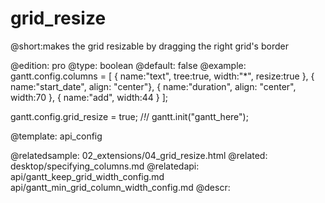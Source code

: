 grid_resize
=============
@short:makes the grid resizable by dragging the right grid's border
	
@edition: pro
@type: boolean
@default: false
@example:
gantt.config.columns = [
	{ name:"text", tree:true, width:"*", resize:true },
	{ name:"start_date", align: "center"},
	{ name:"duration", align: "center", width:70 },
	{ name:"add", width:44 }
];

gantt.config.grid_resize = true; /*!*/
gantt.init("gantt_here");

@template:	api_config

@relatedsample:
	02_extensions/04_grid_resize.html
@related:
	desktop/specifying_columns.md
@relatedapi:
	api/gantt_keep_grid_width_config.md
    api/gantt_min_grid_column_width_config.md
@descr: